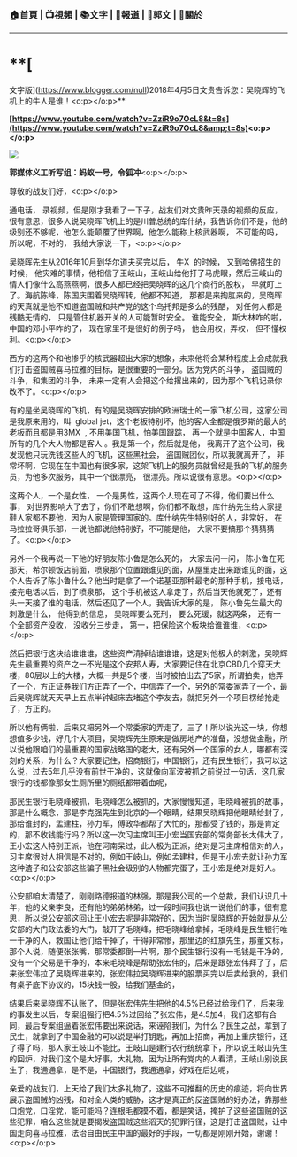 ###  [:house:首頁](https://github.com/ourhimalayas/home) | [:tv:視頻](https://github.com/ourhimalayas/videos) | [:books:文字](https://github.com/ourhimalayas/txt) | [:newspaper:報道](https://github.com/ourhimalayas/news) | [:eagle:郭文](https://github.com/ourhimalayas/guomedia) | [:pray:關於](https://github.com/ourhimalayas/home/tree/master/about)
---
# **[  
文字版](https://www.blogger.com/null)2018年4月5日文贵告诉您：吴晓辉的飞机上的牛人是谁！<o:p></o:p>**



**[https://www.youtube.com/watch?v=ZziR9o7OcL8&t=8s](https://www.youtube.com/watch?v=ZziR9o7OcL8&amp;t=8s)<o:p></o:p>**



[![](https://2.bp.blogspot.com/-ojiIvV8PaOA/WsZpd4BTKfI/AAAAAAAAC5w/3T4CVPyR4jgGWTl3kxfPOuXqTBsL7cOVgCLcBGAs/s400/0405-1.PNG)](https://2.bp.blogspot.com/-ojiIvV8PaOA/WsZpd4BTKfI/AAAAAAAAC5w/3T4CVPyR4jgGWTl3kxfPOuXqTBsL7cOVgCLcBGAs/s1600/0405-1.PNG)





**郭媒体义工听写组：蚂蚁一号，令狐冲**<o:p></o:p>



尊敬的战友们好，<o:p></o:p>



通电话， 录视频，但是刚才我看了一下子，战友们对文贵昨天录的视频的反应， 很有意思，很多人说吴晓晖飞机上的是川普总统的库什纳，我告诉你们不是，他的级别还不够呢，他怎么能颠覆了世界啊，他怎么能称上核武器啊， 不可能的吗， 所以呢，不对的， 我给大家说一下，<o:p></o:p>



吴晓晖先生从2016年10月到华尔道夫买完以后， 牛X  的时候， 又到哈佛招生的时候， 他灾难的事情，他相信了王岐山，王岐山给他打了马虎眼，然后王岐山的情人们像什么高燕燕啊，很多人都已经把吴晓晖的这几个商行的股权， 早就盯上了。海航陈峰，陈国庆围着吴晓晖转，他都不知道， 那都是来掏肛来的，吴晓晖的天真就是他不知道盗国贼和共产党的这个乌托邦是多么的残酷， 对任何人都是残酷无情的， 只是管住机器开关的人可能暂时安全。 谁能安全， 斯大林咋的啦，中国的邓小平咋的了， 现在家里不是很好的例子吗， 他会用权，弄权， 但不懂权利。<o:p></o:p>



西方的这两个和他掺乎的核武器超出大家的想象，未来他将会某种程度上会成就我们打击盗国贼喜马拉雅的目标，是很重要的一部分。因为党内的斗争， 盗国贼的斗争，和集团的斗争， 未来一定有人会把这个给撂出来的，因为那个飞机记录你改不了。<o:p></o:p>



有的是坐吴晓晖的飞机，有的是吴晓晖安排的欧洲瑞士的一家飞机公司，这家公司是我原来用的，叫  global jet，这个老板特别坏，他的客人全都是俄罗斯的最大的老板而且都是用3MX  , 不用美国飞机，怕美国跟踪， 再一个就是中国客人，中国所有的几个大人物都是客人 。我是第一个，然后就是他， 我离开了这个公司，我发现他只玩洗钱这些人的飞机，这些黑社会， 盗国贼团伙，所以我就离开了， 非常坏啊，它现在在中国也有很多家，这架飞机上的服务员就曾经是我的飞机的服务员，为他多次服务，其中一个很漂亮， 很漂亮。所以说很有意思。<o:p></o:p>



这两个人，一个是女性， 一个是男性，这两个人现在可了不得，他们要出什么事， 对世界影响大了去了，你们不敢想啊，你们都不敢想，库什纳先生给人家提鞋人家都不要他，因为人家是管理国家的。库什纳先生特别好的人，非常好， 在马拉拉哥俱乐部，一说他都说他特别好，不可能是他， 大家不要搞那个猜猜猜了。<o:p></o:p>



另外一个我再说一下他的好朋友陈小鲁是怎么死的， 大家去问一问， 陈小鲁在死那天，希尔顿饭店前面，喷泉那个位置跟谁见的面，从屋里走出来跟谁见的面，这个人告诉了陈小鲁什么？他当时是拿了一个诺基亚那种最老的那种手机，接电话， 接完电话以后，到了喷泉那， 这个手机被这人拿走了，然后当天他就死了，还有头一天接了谁的电话，然后还见了一个人，我告诉大家的是， 陈小鲁先生最大的刺激是什么， 他得到的信息， 吴晓晖要么死刑， 要么死缓，就这两条， 还有一个全部资产没收， 没收分三步走， 第一，把保险这个板块给谁谁谁，<o:p></o:p>



然后把银行这块给谁谁谁，这些资产清掉给谁谁谁，这是对他极大的刺激，吴晓辉先生最重要的资产之一不光是这个安邦人寿，大家要记住在北京CBD几个穿天大楼，80层以上的大楼，大概一共是5个楼，当时被拍出去了5家，所谓拍卖，他弄了一个，方正证券我们方正弄了一个，中信弄了一个，另外的常委家弄了一个，最后吴晓辉就天天早上五点半钟起床去堵这个李友去，就把另外一个项目楞给抢走了，方正的。



所以他有俩啦，后来又把另外一个常委家的弄走了，三了！所以说光这一块，你想想值多少钱，好几个大项目，吴晓辉先生原来是做房地产的准备，没想做金融，所以说他跟咱们的最重要的国家战略国的老大，还有另外一个国家的女人，哪都有深刻的关系，为什么？大家要记住，招商银行，中国银行，还有民生银行，我可以这么说，过去5年几乎没有前世干净的，这就像向军波被抓之前说过一句话，这几家银行的钱都像那女生厕所里的厕纸都带着血呢，



那民生银行毛晓峰被抓，毛晓峰怎么被抓的，大家慢慢知道，毛晓峰被抓的故事，那是什么概念，那是李克强先生到北京的一个眼睛，结果吴晓辉把他眼睛给封了，那给谁封的，孟建柱，孙力军，傅政华都帮了大忙的，那都受了钱的，那是肯定的，那不收钱能行吗？所以这一次习主席叫王小宏当国安部的常务部长太伟大了，王小宏这人特别正派，他在河南呆过，此人极为正派，绝对是习主席相信对的人，习主席很对人相信是不对的，例如王岐山，例如孟建柱，但是王小宏去就让孙力军这种渣子和公安部这些骗子黑社会级别的人物都完蛋了，王小宏是绝对是好人。<o:p></o:p>



公安部咱太清楚了，刚刚路德报道的林强，那是我公司的一个总裁，我们认识几十年，他的父亲李良，还有他的弟弟林弟，过一段时间我也说一说他们的事，很有意思，所以说公安部这回让王小宏去呢是非常好的，因为当时吴晓辉的开始就是从公安部的大门政法委的大门，敲开了毛晓峰，把毛晓峰给拿掉，毛晓峰是民生银行唯一干净的人，救国让他们给干掉了，干得非常惨，那里边的红旗先生，那董文标，那个人说，随便张张嘴，那常委都倒一片啊，那个民生银行没有一毛钱是干净的，没有一个交易是干净的，本来毛晓峰是帮助张宏伟的，后来是跟张宏伟拜了了，后来张宏伟拉了吴晓辉进来的，张宏伟拉吴晓辉进来的股票买完以后卖给我的，我们有桌子底下协议的，15块钱一股，给我们基金的，



结果后来吴晓辉不认账了，但是张宏伟先生把他的4.5%已经过给我们了，后来我的事发生以后，专案组强行把4.5%过回给了张宏伟，是4.5加4，我们这都有合同，最后专案组逼着张宏伟要出来说话，来诬陷我们，为什么？民生之战，拿到了民生，就拿到了中国金融的可以说是半打钥匙，再加上招商，再加上重庆银行，还了得了吗，那人家王岐山不能比，王岐山是建行农行统统拿下，所以说王岐山先生的回炉，对我们这个是大好事，大礼物，因为让所有党内的人看清，王岐山别说民生了，我通通拿，是不是，中国银行，我通通拿，好戏在后边呢，



亲爱的战友们，上天给了我们太多礼物了，这些不可推翻的历史的痕迹，将向世界展示盗国贼的凶残，和对全人类的威胁，这才是真正的反盗国贼的好办法，靠那些口炮党，口淫党，能可能吗？连根毛都摸不着，都是笑话，掩护了这些盗国贼的这些犯罪，咱么这些就是要揭发盗国贼这些滔天的犯罪行径，这是打击盗国贼，让中国走向喜马拉雅，法治自由民主中国的最好的手段，一切都是刚刚开始，谢谢！<o:p></o:p>
  
<u></u><sub></sub><sup></sup><strike></strike>